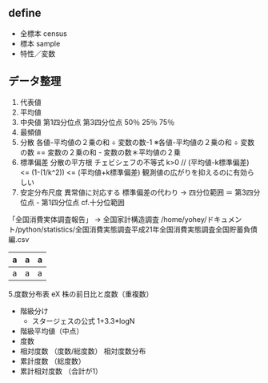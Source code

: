 ## define
  - 全標本 census
  - 標本 sample
  - 特性／変数

## データ整理
1. 代表値
  1. 平均値
  1. 中央値 第1四分位点 第3四分位点 50％ 25％ 75％
  1. 最頻値
2. 分散  各値-平均値の２乗の和 ÷ 変数の数-1
※各値-平均値の２乗の和 ÷ 変数の数 == 変数の２乗の和 - 変数の数＊平均値の２乗
3. 標準偏差 分散の平方根
  チェビシェフの不等式  k>0 // (平均値-k標準偏差) <= (1-(1/k^2)) <= (平均値+k標準偏差) 観測値の広がりを抑えるのに有効らしい
4. 安定分布尺度  異常値に対応する
  標準偏差の代わり → 四分位範囲 ＝ 第3四分位点 - 第1四分位点 cf.十分位範囲

「全国消費実体調査報告」 → 全国家計構造調査
/home/yohey/ドキュメント/python/statistics/全国消費実態調査平成21年全国消費実態調査全国貯蓄負債編.csv

|a |a |a |
|-|-|-|
|a |a |a |

5.度数分布表 eX 株の前日比と度数（重複数）
  - 階級分け
    - スタージェスの公式 1+3.3*logN
  - 階級平均値（中点）
  - 度数
  - 相対度数 （度数/総度数） 相対度数分布
  - 累計度数 （総度数）
  - 累計相対度数  （合計が1）
